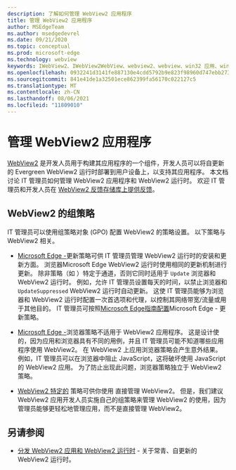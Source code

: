 ```yaml
---
description: 了解如何管理 WebView2 应用程序
title: 管理 WebView2 应用程序
author: MSEdgeTeam
ms.author: msedgedevrel
ms.date: 09/21/2020
ms.topic: conceptual
ms.prod: microsoft-edge
ms.technology: webview
keywords: IWebView2、IWebView2WebView、webview2、webview、win32 应用、win32、edge、ICoreWebView2、ICoreWebView2Host、浏览器控件、边缘 html、企业、组策略、可管理性
ms.openlocfilehash: 0932241d3141fe887130e4cdd5792b9e823f98960d747ebb273be2b61e10a560
ms.sourcegitcommit: 841e41de1a32501ece862399fa56170c022127c5
ms.translationtype: MT
ms.contentlocale: zh-CN
ms.lasthandoff: 08/06/2021
ms.locfileid: "11809010"
---
```

# <a name="managing-webview2-applications"></a>管理 WebView2 应用程序  

[WebView2][WebView2Landing] 是开发人员用于构建其应用程序的一个组件，开发人员可以将自更新的 Evergreen WebView2 运行时部署到用户设备上，以支持其应用程序。  本文档讨论 IT 管理员如何管理 WebView2 应用程序和 WebView2 运行时。  欢迎 IT 管理员和开发人员在 [WebView2 反馈存储库上提供反馈][GithubMicrosoftedgeWebviewfeddback]。  


## <a name="group-policies-for-webview2"></a>WebView2 的组策略  

IT 管理员可以使用组策略对象 \(GPO\) 配置 WebView2 的策略设置。  以下策略与 WebView2 相关。

*   [Microsoft Edge -][EdgeUpdatePolicies]更新策略可供 IT 管理员管理 WebView2 运行时的安装和更新方面。  浏览器Microsoft Edge WebView2 运行时使用相同的更新机制进行更新。  除非策略（如 ）特定于通道，否则它同时适用于 `Update` 浏览器和 WebView2 运行时。  例如，允许 IT 管理员设置每天的时间，以禁止浏览器和 `UpdateSuppressed` WebView2 运行时自动更新。  这使 IT 管理员能够为浏览器和 WebView2 运行时配置一次首选项和代理，以控制其网络带宽/流量或用于其他目的。  IT 管理员可按照[Microsoft Edge指南配置][ConfigureMicrosoftEdge]Microsoft Edge - 更新策略。  

*   [Microsoft Edge -][EdgeBrowserPolicies]浏览器策略不适用于 WebView2 应用程序。  这是设计使的，因为应用和浏览器具有不同的用例，并且 IT 管理员可能不知道哪些应用程序使用 WebView2。  在 WebView2 上应用浏览器策略会产生意外结果。  例如，IT 管理员可以在浏览器中阻止 JavaScript，这将破坏使用 JavaScript 的 WebView2 应用。  为了防止出现此问题，浏览器策略独立于 WebView2 策略。

*   [WebView2 特定的][WebView2Policies] 策略可供你使用<!--dev, or admin?--> 直接管理 WebView2。  但是，我们建议 WebView2 应用开发人员实施自己的组策略来管理 WebView2 的使用，因为管理员能够更轻松地管理应用，而不是直接管理 WebView2。  


## <a name="see-also"></a>另请参阅

*  [分发 WebView2 应用和 WebView2 运行时][Webview2ConceptsDistribution] - 关于常青、自更新的 WebView2 运行时。


<!-- links -->
[Webview2ConceptsDistribution]: ./distribution.md "分发 WebView2 应用和 WebView2 运行时|Microsoft Docs"  
[WebView2Landing]: ../index.md "WebView2 Microsoft Edge预览 (简介) |Microsoft Docs"  
<!-- external links -->
[EdgeUpdatePolicies]: /deployedge/microsoft-edge-update-policies "Microsoft Edge - 更新策略|Microsoft Docs"  
[EdgeBrowserPolicies]: /deployedge/microsoft-edge-policies "Microsoft Edge - 浏览器策略|Microsoft Docs"  
[ConfigureMicrosoftEdge]: /deployedge/configure-microsoft-edge "在Microsoft Edge上配置策略Windows |Microsoft Docs"  
[WebView2Policies]: /deployedge/microsoft-edge-webview-policies "Microsoft EdgeWebView2 策略文档|Microsoft Docs" 

[GithubMicrosoftedgeWebviewfeddback]: https://github.com/MicrosoftEdge/WebViewFeedback "WebView 反馈 - MicrosoftEdge/WebViewFeedback | GitHub"  
